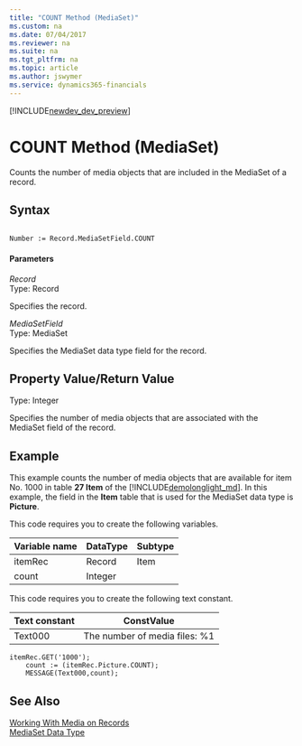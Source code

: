 ```yaml
---
title: "COUNT Method (MediaSet)"
ms.custom: na
ms.date: 07/04/2017
ms.reviewer: na
ms.suite: na
ms.tgt_pltfrm: na
ms.topic: article
ms.author: jswymer
ms.service: dynamics365-financials
---
```


[!INCLUDE[newdev_dev_preview](../includes/newdev_dev_preview.md)]

# COUNT Method (MediaSet)
Counts the number of media objects that are included in the MediaSet of a record.

## Syntax  

```  

Number := Record.MediaSetField.COUNT  
```  

#### Parameters  
 *Record*  
 Type: Record  

 Specifies the record.  

 *MediaSetField*  
 Type: MediaSet  

 Specifies the MediaSet data type field for the record.  

## Property Value/Return Value  
 Type: Integer  

 Specifies the number of media objects that are associated with the MediaSet field of the record.  

## Example  
 This example counts the number of media objects that are available for item No. 1000 in table **27 Item** of the  [!INCLUDE[demolonglight_md](../includes/demolonglight_md.md)]. In this example, the field in the **Item** table that is used for the MediaSet data type is **Picture**.  

This code requires you to create the following variables.

|Variable name|DataType|Subtype|  
|-------------------|--------------|-------------|  
|itemRec|Record|Item|  
|count|Integer||  

 This code requires you to create the following text constant.  

|  Text constant  |  ConstValue  |  
|-----------------|--------------|  
|Text000|The number of media files: %1|  

```  
itemRec.GET('1000');  
    count := (itemRec.Picture.COUNT);  
    MESSAGE(Text000,count);  
```  

## See Also  
[Working With Media on Records](../devenv-working-with-media-on-records.md)  
[MediaSet Data Type](../datatypes/devenv-MediaSet-Data-Type.md)  
